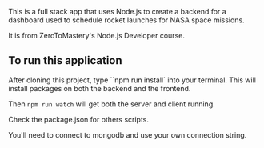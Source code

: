 This is a full stack app that uses Node.js to create a backend for a dashboard used to schedule rocket launches for NASA space missions.

It is from ZeroToMastery's Node.js Developer course.

## To run this application

After cloning this project, type ``npm run install` into your terminal. This will install
packages on both the backend and the frontend.

Then `npm run watch` will get both the server and client running.

Check the package.json for others scripts.

You'll need to connect to mongodb and use your own connection string.
